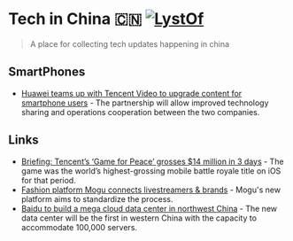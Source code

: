 # Tech in China 🇨🇳 [![LystOf](https://cdn.rawgit.com/sindresorhus/awesome/d7305f38d29fed78fa85652e3a63e154dd8e8829/media/badge.svg)](https://lystof.com)  
 > A place for collecting tech updates happening in china 
 
 
 ## SmartPhones 
- [Huawei teams up with Tencent Video to upgrade content for smartphone users](https://technode.com/2019/05/28/huawei-tencent-content-upgrade/) - The partnership will allow improved technology sharing and operations cooperation between the two companies. 

 ## Links
	
 - [Briefing: Tencent’s ‘Game for Peace’ grosses $14 million in 3 days](https://technode.com/2019/05/13/briefing-tencents-game-for-peace-grosses-14-million-in-3-days/) - The game was the world’s highest-grossing mobile battle royale title on iOS for that period. 
- [Fashion platform Mogu connects livestreamers & brands](https://technode.com/2019/05/13/mogu-launches-platform-to-connect-livestreamers-and-brands/) - Mogu's new platform aims to standardize the process. 
- [Baidu to build a mega cloud data center in northwest China](https://technode.com/2019/05/14/briefing-baidu-to-build-a-mega-cloud-data-center-in-northwest-china/) - The new data center will be the first in western China with the capacity to accommodate 100,000 servers. 

	